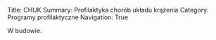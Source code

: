 Title: CHUK
Summary: Profilaktyka chorób układu krążenia
Category: Programy profilaktyczne
Navigation: True

W budowie.